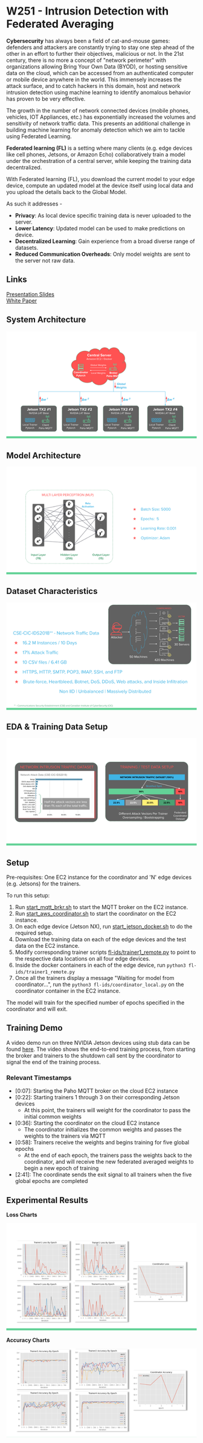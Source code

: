 
# W251 - Intrusion Detection with Federated Averaging

**Cybersecurity** has always been a field of cat-and-mouse games: defenders and attackers are constantly trying to stay one step ahead of the other in an effort to further their objectives, malicious or not. In the 21st century, there is no more a concept of "network perimeter" with organizations allowing Bring Your Own Data (BYOD), or hosting sensitive data on the cloud, which can be accessed from an authenticated computer or mobile device anywhere in the world. This immensely increases the attack surface, and to catch hackers in this domain, host and network intrusion detection using machine learning to identify anomalous behavior has proven to be very effective. 
  
The growth in the number of network connected devices (mobile phones, vehicles, IOT Appliances, etc.) has exponentially increased the volumes and sensitivity of network traffic data. This presents an additional challenge in building machine learning for anomaly detection which we aim to tackle using Federated Learning. 

**Federated learning (FL)** is a setting where many clients (e.g. edge devices like cell phones, Jetsons, or Amazon Echo)  collaboratively train a model under the orchestration of a central server, while keeping the training data decentralized. 

With Federated learning (FL), you download the current model to your edge device, compute an updated model at the device itself using local data and you upload the details back to the Global Model.

As such it addresses -

 - **Privacy**: As local device specific training data is never uploaded to the server. 
 - **Lower Latency**: Updated model can be used to make predictions on device. 
 - **Decentralized Learning**: Gain experience from a broad diverse range of datasets. 
 - **Reduced Communication Overheads**: Only model weights are sent to the server not raw data.

## Links
[Presentation Slides](files/W251-FINAL-IntrusionDetectionUsingFedML.pdf)  
[White Paper](files/Intrusion_Detection_Using_Federated_Learning.pdf)

## System Architecture
![system architecture](files/system_architecture.png)

## Model Architecture
![model_architecture](files/model_architecture.png)

## Dataset Characteristics
![dataset_characteristics](files/dataset_characteristics.png)

## EDA & Training Data Setup
![eda_training_setup](files/eda_training_setup.png)

## Setup
Pre-requisites: One EC2 instance for the coordinator and 'N' edge devices (e.g. Jetsons) for the trainers.

To run this setup:
1. Run [start_mqtt_brkr.sh](fl-ids/start_mqtt_brkr.sh) to start the MQTT broker on the EC2 instance.
2. Run [start_aws_coordinator.sh](fl-ids/start_aws_coordinator.sh) to start the coordinator on the EC2 instance.
3. On each edge device (Jetson NX), run [start_jetson_docker.sh](start_aws_coordinator.sh) to do the required setup.
4. Download the training data on each of the edge devices and the test data on the EC2 instance.
5. Modify corresponding trainer scripts [fl-ids/trainer1_remote.py](fl-ids/trainer1_remote.py) to point to the respective data locations on all four edge devices.
6. Inside the docker containers in each of the edge device, run `python3 fl-ids/trainer1_remote.py`
7. Once all the trainers display a message "Waiting for model from coordinator...", run the `python3 fl-ids/coordinator_local.py` on the coordinator container in the EC2 instance.

The model will train for the specified number of epochs specified in the coordinator and will exit.

## Training Demo

A video demo run on three NVIDIA Jetson devices using stub data can be found [here](files/fl_training_demo.mov). The video shows the end-to-end training process, from starting the broker and trainers to the shutdown call sent by the coordinator to signal the end of the training process. 

### Relevant Timestamps

* [0:07]: Starting the Paho MQTT broker on the cloud EC2 instance
* [0:22]: Starting trainers 1 through 3 on their corresponding Jetson devices
    * At this point, the trainers will weight for the coordinator to pass the initial common weights
* [0:36]: Starting the coordinator on the cloud EC2 instance
    * The coordinator initializes the common weights and passes the weights to the trainers via MQTT
* [0:58]: Trainers receive the weights and begins training for five global epochs
    * At the end of each epoch, the trainers pass the weights back to the coordinator, and will receive the new federated averaged weights to begin a new epoch of training
* [2:41]: The coordinate sends the exit signal to all trainers when the five global epochs are completed


## Experimental Results

**Loss Charts**

![loss_charts](files/loss_charts.png)

**Accuracy Charts**

![accuracy_charts](files/accuracy_charts.png)

